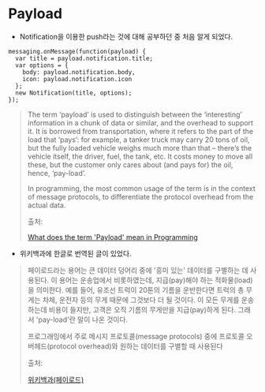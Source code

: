 # Payload



- Notification을 이용한 push라는 것에 대해 공부하던 중 처음 알게 되었다.



```
messaging.onMessage(function(payload) {
  var title = payload.notification.title;
  var options = {
    body: payload.notification.body,
    icon: payload.notification.icon
  };
  new Notification(title, options);
});
```





> The term ‘payload’ is used to distinguish between the ‘interesting’ information in a chunk of data or similar, and the overhead to support it. It is borrowed from transportation, where it refers to the part of the load that ‘pays’: for example, a tanker truck may carry 20 tons of oil, but the fully loaded vehicle weighs much more than that – there’s the vehicle itself, the driver, fuel, the tank, etc. It costs money to move all these, but the customer only cares about (and pays for) the oil, hence, ‘pay-load’.
>
> In programming, the most common usage of the term is in the context of message protocols, to differentiate the protocol overhead from the actual data.
>
> 
>
> 출처: 
>
> [What does the term 'Payload' mean in Programming](https://softwareengineering.stackexchange.com/questions/158603/what-does-the-term-payload-mean-in-programming)
>
> 



- 위키백과에 한글로 번역된 글이 있었다.



> 페이로드라는 용어는 큰 데이터 덩어리 중에 '흥미 있는' 데이터를 구별하는 데 사용된다. 이 용어는 운송업에서 비롯하였는데, 지급(pay)해야 하는 적화물(load)을 의미한다. 예를 들어, 유조선 트럭이 20톤의 기름을 운반한다면 트럭의 총 무게는 차체, 운전자 등의 무게 때문에 그것보다 더 될 것이다. 이 모든 무게를 운송하는데 비용이 들지만, 고객은 오직 기름의 무게만을 지급(pay)하게 된다. 그래서 'pay-load'란 말이 나온 것이다.
>
> 프로그래밍에서 주로 메시지 프로토콜(message protocols) 중에 프로토콜 오버헤드(protocol overhead)와 원하는 데이터를 구별할 때 사용된다
>
> 
>
> 출처:
>
> [위키백과(페이로드)](https://ko.wikipedia.org/wiki/%ED%8E%98%EC%9D%B4%EB%A1%9C%EB%93%9C_(%EC%BB%B4%ED%93%A8%ED%8C%85))
>
> 